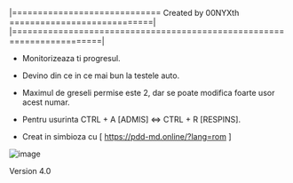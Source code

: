 
|============================= Created by 00NYXth ============================|
|=======================================================================|


- Monitorizeaza ti progresul.
- Devino din ce in ce mai bun la testele auto.
- Maximul de greseli permise este 2, dar se poate modifica foarte usor acest numar.
- Pentru usurinta CTRL + A [ADMIS] <=> CTRL + R [RESPINS].

- Creat in simbioza cu [ https://pdd-md.online/?lang=rom ]


![image](https://github.com/user-attachments/assets/262fb870-1980-4763-a2a1-d6d2be5fe8ba)




Version 4.0              
